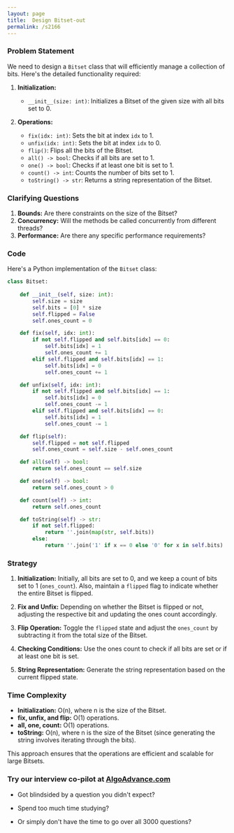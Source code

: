 ```yaml
---
layout: page
title:  Design Bitset-out
permalink: /s2166
---
```


### Problem Statement

We need to design a `Bitset` class that will efficiently manage a collection of bits. Here's the detailed functionality required:

1. **Initialization:**
   - `__init__(size: int)`: Initializes a Bitset of the given size with all bits set to 0.

2. **Operations:**
   - `fix(idx: int)`: Sets the bit at index `idx` to 1.
   - `unfix(idx: int)`: Sets the bit at index `idx` to 0.
   - `flip()`: Flips all the bits of the Bitset.
   - `all() -> bool`: Checks if all bits are set to 1.
   - `one() -> bool`: Checks if at least one bit is set to 1.
   - `count() -> int`: Counts the number of bits set to 1.
   - `toString() -> str`: Returns a string representation of the Bitset.

### Clarifying Questions

1. **Bounds:** Are there constraints on the size of the Bitset?
2. **Concurrency:** Will the methods be called concurrently from different threads?
3. **Performance:** Are there any specific performance requirements?

### Code

Here's a Python implementation of the `Bitset` class:

```python
class Bitset:
    
    def __init__(self, size: int):
        self.size = size
        self.bits = [0] * size
        self.flipped = False
        self.ones_count = 0

    def fix(self, idx: int):
        if not self.flipped and self.bits[idx] == 0:
            self.bits[idx] = 1
            self.ones_count += 1
        elif self.flipped and self.bits[idx] == 1:
            self.bits[idx] = 0
            self.ones_count += 1

    def unfix(self, idx: int):
        if not self.flipped and self.bits[idx] == 1:
            self.bits[idx] = 0
            self.ones_count -= 1
        elif self.flipped and self.bits[idx] == 0:
            self.bits[idx] = 1
            self.ones_count -= 1

    def flip(self):
        self.flipped = not self.flipped
        self.ones_count = self.size - self.ones_count

    def all(self) -> bool:
        return self.ones_count == self.size

    def one(self) -> bool:
        return self.ones_count > 0

    def count(self) -> int:
        return self.ones_count

    def toString(self) -> str:
        if not self.flipped:
            return ''.join(map(str, self.bits))
        else:
            return ''.join('1' if x == 0 else '0' for x in self.bits)
```

### Strategy

1. **Initialization:** Initially, all bits are set to 0, and we keep a count of bits set to 1 (`ones_count`). Also, maintain a `flipped` flag to indicate whether the entire Bitset is flipped.
  
2. **Fix and Unfix:** Depending on whether the Bitset is flipped or not, adjusting the respective bit and updating the ones count accordingly.

3. **Flip Operation:** Toggle the `flipped` state and adjust the `ones_count` by subtracting it from the total size of the Bitset.

4. **Checking Conditions:** Use the ones count to check if all bits are set or if at least one bit is set.

5. **String Representation:** Generate the string representation based on the current flipped state.

### Time Complexity

- **Initialization:** O(n), where n is the size of the Bitset.
- **fix, unfix, and flip:** O(1) operations.
- **all, one, count:** O(1) operations.
- **toString:** O(n), where n is the size of the Bitset (since generating the string involves iterating through the bits).

This approach ensures that the operations are efficient and scalable for large Bitsets.


### Try our interview co-pilot at [AlgoAdvance.com](https://algoAdvance.com)

- Got blindsided by a question you didn't expect?

- Spend too much time studying?

- Or simply don't have the time to go over all 3000 questions?

